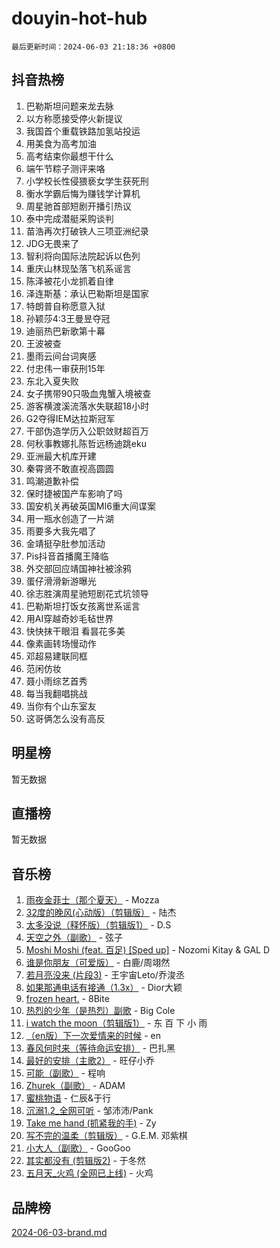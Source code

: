 # douyin-hot-hub

`最后更新时间：2024-06-03 21:18:36 +0800`

## 抖音热榜

1. 巴勒斯坦问题来龙去脉
1. 以方称愿接受停火新提议
1. 我国首个重载铁路加氢站投运
1. 用美食为高考加油
1. 高考结束你最想干什么
1. 端午节粽子测评来咯
1. 小学校长性侵猥亵女学生获死刑
1. 衡水学霸后悔为赚钱学计算机
1. 周星驰首部短剧开播引热议
1. 泰中完成潜艇采购谈判
1. 苗浩再次打破铁人三项亚洲纪录
1. JDG无畏来了
1. 智利将向国际法院起诉以色列
1. 重庆山林现坠落飞机系谣言
1. 陈泽被花小龙抓着自律
1. 泽连斯基：承认巴勒斯坦是国家
1. 特朗普自称愿意入狱
1. 孙颖莎4:3王曼昱夺冠
1. 迪丽热巴新歌第十幕
1. 王波被查
1. 墨雨云间台词爽感
1. 付忠伟一审获刑15年
1. 东北入夏失败
1. 女子携带90只吸血鬼蟹入境被查
1. 游客横渡溪流落水失联超18小时
1. G2夺得IEM达拉斯冠军
1. 干部伪造学历入公职敛财超百万
1. 何秋事教娜扎陈哲远杨迪跳eku
1. 亚洲最大机库开建
1. 秦霄贤不敢直视高圆圆
1. 鸣潮道歉补偿
1. 保时捷被国产车影响了吗
1. 国安机关再破英国MI6重大间谍案
1. 用一瓶水创造了一片湖
1. 雨要多大我先唱了
1. 金靖挺孕肚参加活动
1. Pis抖音首播魔王降临
1. 外交部回应靖国神社被涂鸦
1. 蛋仔滑滑新游曝光
1. 徐志胜演周星驰短剧花式坑领导
1. 巴勒斯坦打饭女孩离世系谣言
1. 用AI穿越奇妙毛毡世界
1. 快快抹干眼泪 看昙花多美
1. 像素画转场慢动作
1. 邓超易建联同框
1. 范闲仿妆
1. 聂小雨综艺首秀
1. 每当我翻唱挑战
1. 当你有个山东室友
1. 这哥俩怎么没有高反

## 明星榜

暂无数据

## 直播榜

暂无数据

## 音乐榜

1. [雨夜金菲士（那个夏天）](https://sf5-hl-cdn-tos.douyinstatic.com/obj/tos-cn-ve-2774/osPmPLDWQBBE2Z6bftCgYwkFaF4pEYEneXaZQs) - Mozza
1. [32度的晚风(心动版）（剪辑版）](https://sf27-cdn-tos.douyinstatic.com/obj/tos-cn-ve-2774/owNyabsyWdzUulxhoJfK8IBXgp0UMQAHpvGh2B) - 陆杰
1. [太多没说（释怀版）（剪辑版1）](https://sf5-hl-cdn-tos.douyinstatic.com/obj/tos-cn-ve-2774/oEbKIiDC0BA8CJOQHYA6aeCVYeHgckHdntZSDj) - D.S
1. [天空之外（副歌）](https://sf5-hl-cdn-tos.douyinstatic.com/obj/tos-cn-ve-2774/oAYn0BTp8jS8iSyZSHMUWAikyvAWI1c7aiJTr) - 弦子
1. [Moshi Moshi (feat. 百足) [Sped up]](https://sf5-hl-cdn-tos.douyinstatic.com/obj/tos-cn-ve-2774/ocCPFQcXJLeroaIdQLIGAoeeYM3OAUYGDguHXz) - Nozomi Kitay & GAL D
1. [谁是你朋友（可爱版）](https://sf5-hl-cdn-tos.douyinstatic.com/obj/tos-cn-ve-2774/owKjggBwGZexYCjVAIeEFURf1LJTjMDaK6AzKN) - 白鹿/周翊然
1. [若月亮没来 (片段3)](https://sf3-cdn-tos.douyinstatic.com/obj/tos-cn-ve-2774/okfyEUsGW1B1ovJi5JiN9IjvAT2lMwA054GoEB) - 王宇宙Leto/乔浚丞
1. [如果那通电话有接通（1.3x）](https://sf3-cdn-tos.douyinstatic.com/obj/tos-cn-ve-2774/ocJeJKhUhAJG8EYZiEFfGFAPkD3beMQ5mwDv1e) - Dior大颖
1. [frozen heart.](https://sf5-hl-cdn-tos.douyinstatic.com/obj/tos-cn-ve-2774/oIIWJfyjIACZA9zQMtnJ6hQQhFC4vhCupoRBsO) - 8Bite
1. [热烈的少年（是热烈）副歌](https://sf5-hl-cdn-tos.douyinstatic.com/obj/tos-cn-ve-2774/owVNI0CLDAUMtSz6TEYvfFBFL4UDFFhLfgK8fa) - Big Cole
1. [i watch the moon（剪辑版1）](https://sf27-cdn-tos.douyinstatic.com/obj/tos-cn-ve-2774/o0I9mSChzHZANMJIEBfkCQzzg6N5WAcVtqft9P) - 东 百 下 小 雨
1. [（en版）下一次爱情来的时候](https://sf5-hl-cdn-tos.douyinstatic.com/obj/tos-cn-ve-2774/owZIscFWHUMFAbrAisiax4ioKVNAKH9jYvbBk) - en
1. [春风何时来（等待命运安排）](https://sf6-cdn-tos.douyinstatic.com/obj/tos-cn-ve-2774/oICBNbD3gelMfB4WgiD1KI2jQtXZE2FgHLwtsl) - 巴扎黑
1. [最好的安排（主歌2）](https://sf5-hl-cdn-tos.douyinstatic.com/obj/tos-cn-ve-2774/oMMZX1DuHpMwgoDztBmZswgQnbCeeANZxBHkFY) - 旺仔小乔
1. [可能（副歌）](https://sf3-cdn-tos.douyinstatic.com/obj/tos-cn-ve-2774/cde1731888894259b333569393c2fb51) - 程响
1. [Zhurek（副歌）](https://sf3-cdn-tos.douyinstatic.com/obj/tos-cn-ve-2774/ooQm8FBZQDlf0btEYgVpCcSCQfrdJGBEKZYBGS) - ADAM
1. [蜜桃物语](https://sf5-hl-cdn-tos.douyinstatic.com/obj/tos-cn-ve-2774/oIhOSCZtIACtYU4XQkngiW9kCBfVD1Fz9IYeqL) - 仁辰&于行
1. [沉溺1.2_全网可听](https://sf6-cdn-tos.douyinstatic.com/obj/tos-cn-ve-2774/ok2QoiBqsWAX9McZmWiI9gAB0EzwD4Xj6yfmtH) - 邹沛沛/Pank
1. [Take me hand (抓紧我的手)](https://sf3-cdn-tos.douyinstatic.com/obj/tos-cn-ve-2774/os8GB2fDQQmJZTmtomg0gHX5fBACiEgcFgEKYg) - Zy
1. [写不完的温柔（剪辑版）](https://sf3-cdn-tos.douyinstatic.com/obj/tos-cn-ve-2774/oYBzzZQJ233GfwkemJJffAIWgeIYrjZfWhHTcG) - G.E.M. 邓紫棋
1. [小大人（副歌）](https://sf5-hl-cdn-tos.douyinstatic.com/obj/tos-cn-ve-2774/oIhaDwehWhLFsVIG7QIICLLazDNGJAGg5geeb4) - GooGoo
1. [其实都没有 (剪辑版2)](https://sf5-hl-cdn-tos.douyinstatic.com/obj/tos-cn-ve-2774/oEBNQenHZtBhxYjGgUDQk0BCHTigQafgFlbQ7k) - 于冬然
1. [五月天_火鸡 (全网已上线)](https://sf3-cdn-tos.douyinstatic.com/obj/tos-cn-ve-2774/oEtOMSQZstjlJ4nfBEgeqN29IbWjkmDBrFtF2C) - 火鸡

## 品牌榜

[2024-06-03-brand.md](2024-06-03-brand.md)

